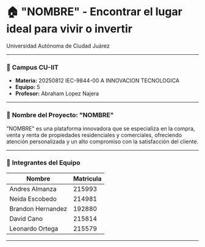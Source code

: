 # 🏠 "NOMBRE" - Encontrar el lugar ideal para vivir o invertir
Universidad Autónoma de Ciudad Juárez

---

### 🌵 **Campus CU-IIT**

- **Materia:** 20250812 IEC-9844-00 A INNOVACION TECNOLOGICA
- **Equipo:** 5
- **Profesor:** Abraham Lopez Najera

---

### 🏡 **Nombre del Proyecto: "NOMBRE"**

"NOMBRE" es una plataforma innovadora que se especializa en la compra, venta y renta de propiedades residenciales y comerciales, ofreciendo atención personalizada y un alto compromiso con la satisfacción del cliente.

---

### 👥 **Integrantes del Equipo**

| **Nombre**          | **Matricula**                 |
|---------------------|-------------------------|
| Andres Almanza       | 215993 |
| Neida Escobedo       | 214981   |
| Brandon Hernandez    | 192880     |
| David Cano           | 215814          |
| Leonardo Ortega      | 215579                   |

---
